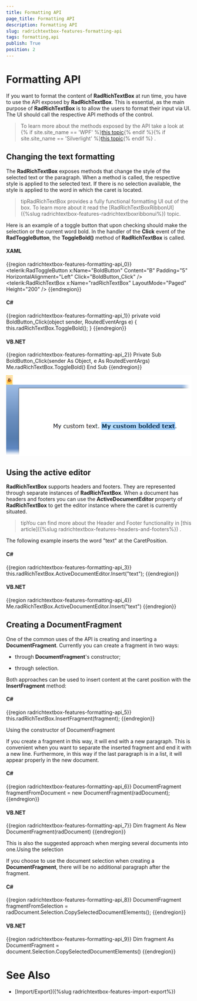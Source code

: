 ```yaml
---
title: Formatting API
page_title: Formatting API
description: Formatting API
slug: radrichtextbox-features-formatting-api
tags: formatting,api
publish: True
position: 2
---
```


# Formatting API



If you want to format the content of __RadRichTextBox__ at run time, you have to use the API exposed by
        __RadRichTextBox__. This is essential, as the main purpose of __RadRichTextBox__ is to allow the users to format
        their input via UI. The UI should call the respective API methods of the control.
      

>To learn more about the methods exposed by the API take a look at
          {% if site.site_name == 'WPF' %}[this topic](http://www.telerik.com/help/wpf/allmembers_t_telerik_windows_controls_radrichtextbox.html){% endif %}{% if site.site_name == 'Silverlight' %}[this topic](http://www.telerik.com/help/silverlight/allmembers_t_telerik_windows_controls_radrichtextbox.html){% endif %}
          .
        

## Changing the text formatting

The __RadRichTextBox__ exposes methods that change the style of the selected text or the paragraph. When a method is called, the
          respective style is applied to the selected text. If there is no selection available, the style is applied to the word in which the caret is located.
        

>tipRadRichTextBox provides a fully functional formatting UI out of the box. To learn more about it read the
            [RadRichTextBoxRibbonUI]({%slug radrichtextbox-features-radrichtextboxribbonui%}) topic.
          

Here is an example of a toggle button that upon checking should make the selection or the current word bold. In the handler of the
          __Click__ event of the __RadToggleButton__, the __ToggleBold()__ method of
          __RadRichTextBox__ is called.
        

#### __XAML__

{{region radrichtextbox-features-formatting-api_0}}
	        <StackPanel>
	            <telerik:RadToggleButton x:Name="BoldButton" Content="B" Padding="5" HorizontalAlignment="Left" Click="BoldButton_Click" />
	            <telerik:RadRichTextBox x:Name="radRichTextBox" LayoutMode="Paged" Height="200" />
	        </StackPanel>
	{{endregion}}



#### __C#__

{{region radrichtextbox-features-formatting-api_1}}
	        private void BoldButton_Click(object sender, RoutedEventArgs e)
	        {
	            this.radRichTextBox.ToggleBold();
	        }
	{{endregion}}



#### __VB.NET__

{{region radrichtextbox-features-formatting-api_2}}
	    Private Sub BoldButton_Click(sender As Object, e As RoutedEventArgs)
	        Me.radRichTextBox.ToggleBold()
	    End Sub
	{{endregion}}

![](images/RadRichTextBox_Formatting_01.png)

## Using the active editor

__RadRichTextBox__ supports headers and footers. They are represented through separate instances of 
          __RadRichTextBox__. When a document has headers and footers you can use the __ActiveDocumentEditor__ property 
          of __RadRichTextBox__ to get the editor instance where the caret is currently situated.
        

>tipYou can find more about the Header and Footer functionality in
            [this article]({%slug radrichtextbox-features-headers-and-footers%})
            .
          

The following example inserts the word "text" at the CaretPosition.

#### __C#__

{{region radrichtextbox-features-formatting-api_3}}
	            this.radRichTextBox.ActiveDocumentEditor.Insert("text");
	{{endregion}}



#### __VB.NET__

{{region radrichtextbox-features-formatting-api_4}}
	    Me.radRichTextBox.ActiveDocumentEditor.Insert("text")
	{{endregion}}



## Creating a DocumentFragment

One of the common uses of the API is creating and inserting a __DocumentFragment__. Currently you can create a fragment in two ways:
        

* through __DocumentFragment__'s constructor;
            

* through selection.
            

Both approaches can be used to insert content at the caret position with the __InsertFragment__ method:
        

#### __C#__

{{region radrichtextbox-features-formatting-api_5}}
	            this.radRichTextBox.InsertFragment(fragment);
	{{endregion}}

Using the constructor of DocumentFragment

If you create a fragment in this way, it will end with a new paragraph. This is convenient when you want to separate the inserted fragment and 
            end it with a new line. Furthermore, in this way if the last paragraph is in a list, it will appear properly in the new document.

#### __C#__

{{region radrichtextbox-features-formatting-api_6}}
	            DocumentFragment fragmentFromDocument = new DocumentFragment(radDocument);
	{{endregion}}



#### __VB.NET__

{{region radrichtextbox-features-formatting-api_7}}
	    Dim fragment As New DocumentFragment(radDocument)
	{{endregion}}



This is also the suggested approach when merging several documents into one.Using the selection

If you choose to use the document selection when creating a __DocumentFragment__, there will be no additional paragraph after 
              the fragment.
            

#### __C#__

{{region radrichtextbox-features-formatting-api_8}}
	            DocumentFragment fragmentFromSelection = radDocument.Selection.CopySelectedDocumentElements();
	{{endregion}}



#### __VB.NET__

{{region radrichtextbox-features-formatting-api_9}}
	    Dim fragment As DocumentFragment = document.Selection.CopySelectedDocumentElements()
	{{endregion}}



# See Also

 * [Import/Export]({%slug radrichtextbox-features-import-export%})
